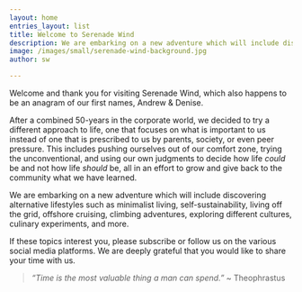 ```yaml
---
layout: home
entries_layout: list
title: Welcome to Serenade Wind
description: We are embarking on a new adventure which will include discovering alternative lifestyles such as minimalist living, living off the grid, self-sustainability, cruising life, climbing adventures, culinary experiments, and more.
image: /images/small/serenade-wind-background.jpg
author: sw

---
```


Welcome and thank you for visiting Serenade Wind, which also happens to be an anagram of our first names, Andrew & Denise.  

After a combined 50-years in the corporate world, we decided to try a different approach to life, one that focuses on what is important to us instead of one that is prescribed to us by parents, society, or even peer pressure. This includes pushing ourselves out of our comfort zone, trying the unconventional, and using our own judgments to decide how life *could* be and not how life *should* be, all in an effort to grow and give back to the community what we have learned.

We are embarking on a new adventure which will include discovering alternative lifestyles such as minimalist living, self-sustainability, living off the grid, offshore cruising, climbing adventures, exploring different cultures, culinary experiments, and more.
        
If these topics interest you, please subscribe or follow us on the various social media platforms. We are deeply grateful that you would like to share your time with us.

> *“Time is the most valuable thing a man can spend.”* ~ Theophrastus